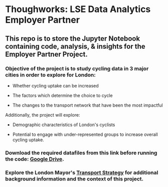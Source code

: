 # Thoughworks: LSE Data Analytics Employer Partner

## This repo is to store the Jupyter Notebook containing code, analysis, & insights for the Employer Partner Project.

### Objective of the project is to study cycling data in 3 major cities in order to explore for London:

- Whether cycling uptake can be increased

- The factors which determine the choice to cycle

- The changes to the transport network that have been the most impactful

Additionally, the project will explore:

- Demographic characteristics of London's cyclists

- Potential to engage with under-represented groups to increase overall cycling uptake.

### Download the required datafiles from this link before running the code: [Google Drive](https://drive.google.com/drive/folders/1fLhZFesbBWgKYrJb6d7A3781ujcFGka5).

### Explore the London Mayor's [Transport Strategy](https://www.london.gov.uk/what-we-do/transport/our-vision-transport/mayors-transport-strategy-2018) for additional background information and the context of this project.
